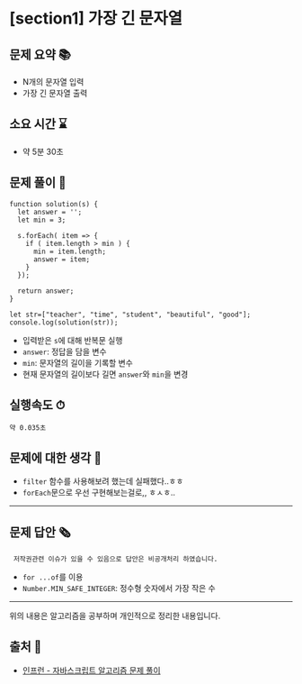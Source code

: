 # [section1] 가장 긴 문자열
## 문제 요약 📚
- N개의 문자열 입력
- 가장 긴 문자열 출력

## 소요 시간 ⌛️
- 약 5분 30초

## 문제 풀이 📝
```
function solution(s) {
  let answer = '';
  let min = 3;

  s.forEach( item => {
    if ( item.length > min ) {
      min = item.length;
      answer = item;
    }
  });

  return answer;
}

let str=["teacher", "time", "student", "beautiful", "good"];
console.log(solution(str));
```
- 입력받은 `s`에 대해 반복문 실행
- `answer`: 정답을 담을 변수
- `min`: 문자열의 길이을 기록할 변수
- 현재 문자열의 길이보다 길면 `answer`와 `min`을 변경

## 실행속도 ⏱
```
약 0.035초
```
## 문제에 대한 생각 🧐
- `filter` 함수를 사용해보려 했는데 실패했다..ㅎㅎ
- `forEach`문으로 우선 구현해보는걸로,, ㅎㅅㅎ..

- - -
## 문제 답안 🗞
```
 저작권관련 이슈가 있을 수 있음으로 답안은 비공개처리 하였습니다.
```
- `for ...of`를 이용
- `Number.MIN_SAFE_INTEGER`: 정수형 숫자에서 가장 작은 수

- - -
위의 내용은 알고리즘을 공부하며 개인적으로 정리한 내용입니다.
## 출처 📝
- [인프런 - 자바스크립트 알고리즘 문제 풀이](https://www.inflearn.com/course/%EC%9E%90%EB%B0%94%EC%8A%A4%ED%81%AC%EB%A6%BD%ED%8A%B8-%EC%95%8C%EA%B3%A0%EB%A6%AC%EC%A6%98-%EB%AC%B8%EC%A0%9C%ED%92%80%EC%9D%B4/dashboard)